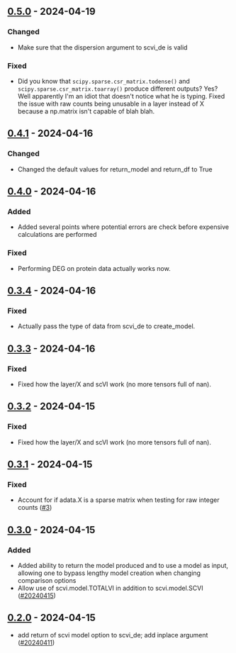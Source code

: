 ## [0.5.0](https://github.com/milescsmith/scvi_de/tree/0.4.1) - 2024-04-19

### Changed

- Make sure that the dispersion argument to scvi_de is valid

### Fixed

- Did you know that `scipy.sparse.csr_matrix.todense()` and `scipy.sparse.csr_matrix.toarray()`
produce different outputs? Yes? Well apparently I'm an idiot that doesn't notice what he is typing.
Fixed the issue with raw counts being unusable in a layer instead of X because a np.matrix isn't capable of blah blah.


## [0.4.1](https://github.com/milescsmith/scvi_de/tree/0.4.1) - 2024-04-16


### Changed

- Changed the default values for return_model and return_df to True


## [0.4.0](https://github.com/milescsmith/scvi_de/tree/0.4.0) - 2024-04-16


### Added

- Added several points where potential errors are check before expensive calculations are performed

### Fixed

- Performing DEG on protein data actually works now.


## [0.3.4](https://github.com/milescsmith/scvi_de/tree/0.3.4) - 2024-04-16


### Fixed

- Actually pass the type of data from scvi_de to create_model.


## [0.3.3](https://github.com/milescsmith/scvi_de/tree/0.3.3) - 2024-04-16


### Fixed

- Fixed how the layer/X and scVI work (no more tensors full of nan).


## [0.3.2](https://github.com/milescsmith/scvi_de/tree/0.3.2) - 2024-04-15

### Fixed

- Fixed how the layer/X and scVI work (no more tensors full of nan).

## [0.3.1](https://github.com/milescsmith/scvi_de/tree/0.3.1) - 2024-04-15

### Fixed

- Account for if adata.X is a sparse matrix when testing for raw integer counts ([#3](https://github.com/milescsmith/scvi_de/issues/3))

## [0.3.0](https://github.com/milescsmith/scvi_de/tree/0.3.0) - 2024-04-15

### Added

- Added ability to return the model produced and to use a model as input, allowing one to bypass lengthy model creation when changing comparison options
- Allow use of scvi.model.TOTALVI in addition to scvi.model.SCVI ([#20240415](https://github.com/milescsmith/scvi_de/issues/20240415))

## [0.2.0](https://github.com/milescsmith/scvi_de/tree/0.2.0) - 2024-04-15

- add return of scvi model option to scvi_de; add inplace argument ([#20240411](https://github.com/milescsmith/scvi_de/issues/20240411))